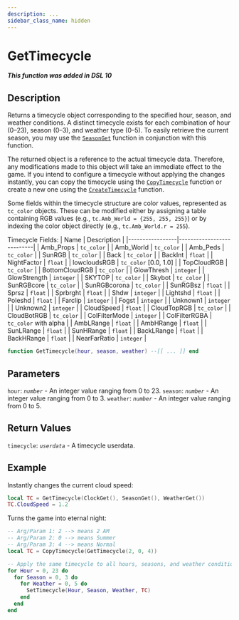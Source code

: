 ```yaml
---
description: ...
sidebar_class_name: hidden
---
```


# GetTimecycle

_**This function was added in DSL 10**_

## Description

Returns a timecycle object corresponding to the specified hour, season, and weather conditions. A distinct timecycle exists for each combination of hour (0–23), season (0–3), and weather type (0–5). To easily retrieve the current season, you may use the [`SeasonGet`](/docs/dsl-reference/global-functions/SeasonGet) function in conjunction with this function.


The returned object is a reference to the actual timecycle data. Therefore, any modifications made to this object will take an immediate effect to the game. If you intend to configure a timecycle without applying the changes instantly, you can copy the timecycle using the [`CopyTimecycle`](/docs/dsl-reference/global-functions/CopyTimecycle) function or create a new one using the [`CreateTimecycle`](/docs/dsl-reference/global-functions/CreateTimecycle) function.


Some fields within the timecycle structure are color values, represented as `tc_color` objects. These can be modified either by assigning a table containing RGB values (e.g., `tc.Amb_World = {255, 255, 255}`) or by indexing the color object directly (e.g., `tc.Amb_World.r = 255`).


Timecycle Fields:
| Name            | Description               |
|-----------------|---------------------------|
| Amb_Props       | `tc_color`                |
| Amb_World       | `tc_color`                |
| Amb_Peds        | `tc_color`                |
| SunRGB          | `tc_color`                |
| Back            | `tc_color`                |
| BackInt         | `float`                   |
| NightFactor     | `float`                   |
| lowcloudsRGB    | `tc_color` [0.0, 1.0]     |
| TopCloudRGB     | `tc_color`                |
| BottomCloudRGB  | `tc_color`                |
| GlowThresh      | `integer`                 |
| GlowStrength    | `integer`                 |
| SKYTOP          | `tc_color`                |
| Skybot          | `tc_color`                |
| SunRGBcore      | `tc_color`                |
| SunRGBcorona    | `tc_color`                |
| SunRGBsz        | `float`                   |
| Sprsz           | `float`                   |
| Sprbrght        | `float`                   |
| Shdw            | `integer`                 |
| Lightshd        | `float`                   |
| Poleshd         | `float`                   |
| Farclip         | `integer`                 |
| Fogst           | `integer`                 |
| Unknown1        | `integer`                 |
| Unknown2        | `integer`                 |
| CloudSpeed      | `float`                   |
| CloudTopRGB     | `tc_color`                |
| CloudBotRGB     | `tc_color`                |
| ColFilterMode   | `integer`                 |
| ColFilterRGBA   | `tc_color` with alpha     |
| AmbLRange       | `float`                   |
| AmbHRange       | `float`                   |
| SunLRange       | `float`                   |
| SunHRange       | `float`                   |
| BackLRange      | `float`                   |
| BackHRange      | `float`                   |
| NearFarRatio    | `integer`                 |


```lua
function GetTimecycle(hour, season, weather) --[[ ... ]] end
```

## Parameters

`hour`: _`number`_ - An integer value ranging from 0 to 23.
`season`: _`number`_ - An integer value ranging from 0 to 3.
`weather`: _`number`_ - An integer value ranging from 0 to 5.

## Return Values

`timecycle`: _`userdata`_ - A timecycle userdata.

## Example

Instantly changes the current cloud speed:
```lua
local TC = GetTimecycle(ClockGet(), SeasonGet(), WeatherGet())
TC.CloudSpeed = 1.2
```

Turns the game into eternal night:
```lua
-- Arg/Param 1: 2 --> means 2 AM
-- Arg/Param 2: 0 --> means Summer
-- Arg/Param 3: 4 --> means Normal
local TC = CopyTimecycle(GetTimecycle(2, 0, 4))

-- Apply the same timecycle to all hours, seasons, and weather conditions (exterior only)
for Hour = 0, 23 do
  for Season = 0, 3 do
    for Weather = 0, 5 do
      SetTimecycle(Hour, Season, Weather, TC)
    end
  end
end
```
